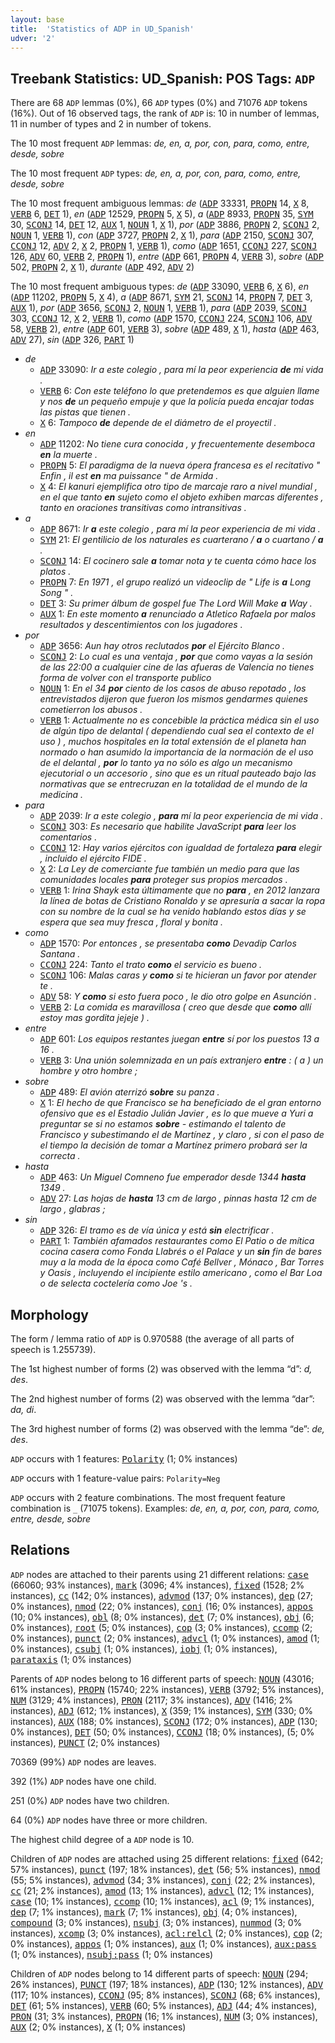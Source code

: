 ```yaml
---
layout: base
title:  'Statistics of ADP in UD_Spanish'
udver: '2'
---
```


## Treebank Statistics: UD_Spanish: POS Tags: `ADP`

There are 68 `ADP` lemmas (0%), 66 `ADP` types (0%) and 71076 `ADP` tokens (16%).
Out of 16 observed tags, the rank of `ADP` is: 10 in number of lemmas, 11 in number of types and 2 in number of tokens.

The 10 most frequent `ADP` lemmas: <em>de, en, a, por, con, para, como, entre, desde, sobre</em>

The 10 most frequent `ADP` types:  <em>de, en, a, por, con, para, como, entre, desde, sobre</em>

The 10 most frequent ambiguous lemmas: <em>de</em> (<tt><a href="es-pos-ADP.html">ADP</a></tt> 33331, <tt><a href="es-pos-PROPN.html">PROPN</a></tt> 14, <tt><a href="es-pos-X.html">X</a></tt> 8, <tt><a href="es-pos-VERB.html">VERB</a></tt> 6, <tt><a href="es-pos-DET.html">DET</a></tt> 1), <em>en</em> (<tt><a href="es-pos-ADP.html">ADP</a></tt> 12529, <tt><a href="es-pos-PROPN.html">PROPN</a></tt> 5, <tt><a href="es-pos-X.html">X</a></tt> 5), <em>a</em> (<tt><a href="es-pos-ADP.html">ADP</a></tt> 8933, <tt><a href="es-pos-PROPN.html">PROPN</a></tt> 35, <tt><a href="es-pos-SYM.html">SYM</a></tt> 30, <tt><a href="es-pos-SCONJ.html">SCONJ</a></tt> 14, <tt><a href="es-pos-DET.html">DET</a></tt> 12, <tt><a href="es-pos-AUX.html">AUX</a></tt> 1, <tt><a href="es-pos-NOUN.html">NOUN</a></tt> 1, <tt><a href="es-pos-X.html">X</a></tt> 1), <em>por</em> (<tt><a href="es-pos-ADP.html">ADP</a></tt> 3886, <tt><a href="es-pos-PROPN.html">PROPN</a></tt> 2, <tt><a href="es-pos-SCONJ.html">SCONJ</a></tt> 2, <tt><a href="es-pos-NOUN.html">NOUN</a></tt> 1, <tt><a href="es-pos-VERB.html">VERB</a></tt> 1), <em>con</em> (<tt><a href="es-pos-ADP.html">ADP</a></tt> 3727, <tt><a href="es-pos-PROPN.html">PROPN</a></tt> 2, <tt><a href="es-pos-X.html">X</a></tt> 1), <em>para</em> (<tt><a href="es-pos-ADP.html">ADP</a></tt> 2150, <tt><a href="es-pos-SCONJ.html">SCONJ</a></tt> 307, <tt><a href="es-pos-CCONJ.html">CCONJ</a></tt> 12, <tt><a href="es-pos-ADV.html">ADV</a></tt> 2, <tt><a href="es-pos-X.html">X</a></tt> 2, <tt><a href="es-pos-PROPN.html">PROPN</a></tt> 1, <tt><a href="es-pos-VERB.html">VERB</a></tt> 1), <em>como</em> (<tt><a href="es-pos-ADP.html">ADP</a></tt> 1651, <tt><a href="es-pos-CCONJ.html">CCONJ</a></tt> 227, <tt><a href="es-pos-SCONJ.html">SCONJ</a></tt> 126, <tt><a href="es-pos-ADV.html">ADV</a></tt> 60, <tt><a href="es-pos-VERB.html">VERB</a></tt> 2, <tt><a href="es-pos-PROPN.html">PROPN</a></tt> 1), <em>entre</em> (<tt><a href="es-pos-ADP.html">ADP</a></tt> 661, <tt><a href="es-pos-PROPN.html">PROPN</a></tt> 4, <tt><a href="es-pos-VERB.html">VERB</a></tt> 3), <em>sobre</em> (<tt><a href="es-pos-ADP.html">ADP</a></tt> 502, <tt><a href="es-pos-PROPN.html">PROPN</a></tt> 2, <tt><a href="es-pos-X.html">X</a></tt> 1), <em>durante</em> (<tt><a href="es-pos-ADP.html">ADP</a></tt> 492, <tt><a href="es-pos-ADV.html">ADV</a></tt> 2)

The 10 most frequent ambiguous types:  <em>de</em> (<tt><a href="es-pos-ADP.html">ADP</a></tt> 33090, <tt><a href="es-pos-VERB.html">VERB</a></tt> 6, <tt><a href="es-pos-X.html">X</a></tt> 6), <em>en</em> (<tt><a href="es-pos-ADP.html">ADP</a></tt> 11202, <tt><a href="es-pos-PROPN.html">PROPN</a></tt> 5, <tt><a href="es-pos-X.html">X</a></tt> 4), <em>a</em> (<tt><a href="es-pos-ADP.html">ADP</a></tt> 8671, <tt><a href="es-pos-SYM.html">SYM</a></tt> 21, <tt><a href="es-pos-SCONJ.html">SCONJ</a></tt> 14, <tt><a href="es-pos-PROPN.html">PROPN</a></tt> 7, <tt><a href="es-pos-DET.html">DET</a></tt> 3, <tt><a href="es-pos-AUX.html">AUX</a></tt> 1), <em>por</em> (<tt><a href="es-pos-ADP.html">ADP</a></tt> 3656, <tt><a href="es-pos-SCONJ.html">SCONJ</a></tt> 2, <tt><a href="es-pos-NOUN.html">NOUN</a></tt> 1, <tt><a href="es-pos-VERB.html">VERB</a></tt> 1), <em>para</em> (<tt><a href="es-pos-ADP.html">ADP</a></tt> 2039, <tt><a href="es-pos-SCONJ.html">SCONJ</a></tt> 303, <tt><a href="es-pos-CCONJ.html">CCONJ</a></tt> 12, <tt><a href="es-pos-X.html">X</a></tt> 2, <tt><a href="es-pos-VERB.html">VERB</a></tt> 1), <em>como</em> (<tt><a href="es-pos-ADP.html">ADP</a></tt> 1570, <tt><a href="es-pos-CCONJ.html">CCONJ</a></tt> 224, <tt><a href="es-pos-SCONJ.html">SCONJ</a></tt> 106, <tt><a href="es-pos-ADV.html">ADV</a></tt> 58, <tt><a href="es-pos-VERB.html">VERB</a></tt> 2), <em>entre</em> (<tt><a href="es-pos-ADP.html">ADP</a></tt> 601, <tt><a href="es-pos-VERB.html">VERB</a></tt> 3), <em>sobre</em> (<tt><a href="es-pos-ADP.html">ADP</a></tt> 489, <tt><a href="es-pos-X.html">X</a></tt> 1), <em>hasta</em> (<tt><a href="es-pos-ADP.html">ADP</a></tt> 463, <tt><a href="es-pos-ADV.html">ADV</a></tt> 27), <em>sin</em> (<tt><a href="es-pos-ADP.html">ADP</a></tt> 326, <tt><a href="es-pos-PART.html">PART</a></tt> 1)


* <em>de</em>
  * <tt><a href="es-pos-ADP.html">ADP</a></tt> 33090: <em>Ir a este colegio , para mí la peor experiencia <b>de</b> mi vida .</em>
  * <tt><a href="es-pos-VERB.html">VERB</a></tt> 6: <em>Con este teléfono lo que pretendemos es que alguien llame y nos <b>de</b> un pequeño empuje y que la policía pueda encajar todas las pistas que tienen .</em>
  * <tt><a href="es-pos-X.html">X</a></tt> 6: <em>Tampoco <b>de</b> depende de el diámetro de el proyectil .</em>
* <em>en</em>
  * <tt><a href="es-pos-ADP.html">ADP</a></tt> 11202: <em>No tiene cura conocida , y frecuentemente desemboca <b>en</b> la muerte .</em>
  * <tt><a href="es-pos-PROPN.html">PROPN</a></tt> 5: <em>El paradigma de la nueva ópera francesa es el recitativo " Enfin , il est <b>en</b> ma puissance " de Armida .</em>
  * <tt><a href="es-pos-X.html">X</a></tt> 4: <em>El kanuri ejemplifica otro tipo de marcaje raro a nivel mundial , en el que tanto <b>en</b> sujeto como el objeto exhiben marcas diferentes , tanto en oraciones transitivas como intransitivas .</em>
* <em>a</em>
  * <tt><a href="es-pos-ADP.html">ADP</a></tt> 8671: <em>Ir <b>a</b> este colegio , para mí la peor experiencia de mi vida .</em>
  * <tt><a href="es-pos-SYM.html">SYM</a></tt> 21: <em>El gentilicio de los naturales es cuarterano / <b>a</b> o cuartano / <b>a</b> .</em>
  * <tt><a href="es-pos-SCONJ.html">SCONJ</a></tt> 14: <em>El cocinero sale <b>a</b> tomar nota y te cuenta cómo hace los platos .</em>
  * <tt><a href="es-pos-PROPN.html">PROPN</a></tt> 7: <em>En 1971 , el grupo realizó un videoclip de " Life is <b>a</b> Long Song " .</em>
  * <tt><a href="es-pos-DET.html">DET</a></tt> 3: <em>Su primer álbum de gospel fue The Lord Will Make <b>a</b> Way .</em>
  * <tt><a href="es-pos-AUX.html">AUX</a></tt> 1: <em>En este momento <b>a</b> renunciado a Atletico Rafaela por malos resultados y descentimientos con los jugadores .</em>
* <em>por</em>
  * <tt><a href="es-pos-ADP.html">ADP</a></tt> 3656: <em>Aun hay otros reclutados <b>por</b> el Ejército Blanco .</em>
  * <tt><a href="es-pos-SCONJ.html">SCONJ</a></tt> 2: <em>Lo cual es una ventaja , <b>por</b> que como vayas a la sesión de las 22:00 a cualquier cine de las afueras de Valencia no tienes forma de volver con el transporte publico</em>
  * <tt><a href="es-pos-NOUN.html">NOUN</a></tt> 1: <em>En el 34 <b>por</b> ciento de los casos de abuso repotado , los entrevistados dijeron que fueron los mismos gendarmes quienes cometierron los abusos .</em>
  * <tt><a href="es-pos-VERB.html">VERB</a></tt> 1: <em>Actualmente no es concebible la práctica médica sin el uso de algún tipo de delantal ( dependiendo cual sea el contexto de el uso ) , muchos hospitales en la total extensión de el planeta han normado o han asumido la importancia de la normación de el uso de el delantal , <b>por</b> lo tanto ya no sólo es algo un mecanismo ejecutorial o un accesorio , sino que es un ritual pauteado bajo las normativas que se entrecruzan en la totalidad de el mundo de la medicina .</em>
* <em>para</em>
  * <tt><a href="es-pos-ADP.html">ADP</a></tt> 2039: <em>Ir a este colegio , <b>para</b> mí la peor experiencia de mi vida .</em>
  * <tt><a href="es-pos-SCONJ.html">SCONJ</a></tt> 303: <em>Es necesario que habilite JavaScript <b>para</b> leer los comentarios .</em>
  * <tt><a href="es-pos-CCONJ.html">CCONJ</a></tt> 12: <em>Hay varios ejércitos con igualdad de fortaleza <b>para</b> elegir , incluido el ejército FIDE .</em>
  * <tt><a href="es-pos-X.html">X</a></tt> 2: <em>La Ley de comerciante fue también un medio para que las comunidades locales <b>para</b> proteger sus propios mercados .</em>
  * <tt><a href="es-pos-VERB.html">VERB</a></tt> 1: <em>Irina Shayk esta últimamente que no <b>para</b> , en 2012 lanzara la línea de botas de Cristiano Ronaldo y se apresuría a sacar la ropa con su nombre de la cual se ha venido hablando estos días y se espera que sea muy fresca , floral y bonita .</em>
* <em>como</em>
  * <tt><a href="es-pos-ADP.html">ADP</a></tt> 1570: <em>Por entonces , se presentaba <b>como</b> Devadip Carlos Santana .</em>
  * <tt><a href="es-pos-CCONJ.html">CCONJ</a></tt> 224: <em>Tanto el trato <b>como</b> el servicio es bueno .</em>
  * <tt><a href="es-pos-SCONJ.html">SCONJ</a></tt> 106: <em>Malas caras y <b>como</b> si te hicieran un favor por atender te .</em>
  * <tt><a href="es-pos-ADV.html">ADV</a></tt> 58: <em>Y <b>como</b> si esto fuera poco , le dio otro golpe en Asunción .</em>
  * <tt><a href="es-pos-VERB.html">VERB</a></tt> 2: <em>La comida es maravillosa ( creo que desde que <b>como</b> allí estoy mas gordita jejeje ) .</em>
* <em>entre</em>
  * <tt><a href="es-pos-ADP.html">ADP</a></tt> 601: <em>Los equipos restantes juegan <b>entre</b> sí por los puestos 13 a 16 .</em>
  * <tt><a href="es-pos-VERB.html">VERB</a></tt> 3: <em>Una unión solemnizada en un país extranjero <b>entre</b> : ( a ) un hombre y otro hombre ;</em>
* <em>sobre</em>
  * <tt><a href="es-pos-ADP.html">ADP</a></tt> 489: <em>El avión aterrizó <b>sobre</b> su panza .</em>
  * <tt><a href="es-pos-X.html">X</a></tt> 1: <em>El hecho de que Francisco se ha beneficiado de el gran entorno ofensivo que es el Estadio Julián Javier , es lo que mueve a Yuri a preguntar se si no estamos <b>sobre</b> - estimando el talento de Francisco y subestimando el de Martínez , y claro , si con el paso de el tiempo la decisión de tomar a Martínez primero probará ser la correcta .</em>
* <em>hasta</em>
  * <tt><a href="es-pos-ADP.html">ADP</a></tt> 463: <em>Un Miguel Comneno fue emperador desde 1344 <b>hasta</b> 1349 .</em>
  * <tt><a href="es-pos-ADV.html">ADV</a></tt> 27: <em>Las hojas de <b>hasta</b> 13 cm de largo , pinnas hasta 12 cm de largo , glabras ;</em>
* <em>sin</em>
  * <tt><a href="es-pos-ADP.html">ADP</a></tt> 326: <em>El tramo es de vía única y está <b>sin</b> electrificar .</em>
  * <tt><a href="es-pos-PART.html">PART</a></tt> 1: <em>También afamados restaurantes como El Patio o de mítica cocina casera como Fonda Llabrés o el Palace y un <b>sin</b> fin de bares muy a la moda de la época como Café Bellver , Mónaco , Bar Torres y Oasis , incluyendo el incipiente estilo americano , como el Bar Loa o de selecta coctelería como Joe 's .</em>

## Morphology

The form / lemma ratio of `ADP` is 0.970588 (the average of all parts of speech is 1.255739).

The 1st highest number of forms (2) was observed with the lemma “d”: <em>d, des</em>.

The 2nd highest number of forms (2) was observed with the lemma “dar”: <em>da, di</em>.

The 3rd highest number of forms (2) was observed with the lemma “de”: <em>de, des</em>.

`ADP` occurs with 1 features: <tt><a href="es-feat-Polarity.html">Polarity</a></tt> (1; 0% instances)

`ADP` occurs with 1 feature-value pairs: `Polarity=Neg`

`ADP` occurs with 2 feature combinations.
The most frequent feature combination is `_` (71075 tokens).
Examples: <em>de, en, a, por, con, para, como, entre, desde, sobre</em>


## Relations

`ADP` nodes are attached to their parents using 21 different relations: <tt><a href="es-dep-case.html">case</a></tt> (66060; 93% instances), <tt><a href="es-dep-mark.html">mark</a></tt> (3096; 4% instances), <tt><a href="es-dep-fixed.html">fixed</a></tt> (1528; 2% instances), <tt><a href="es-dep-cc.html">cc</a></tt> (142; 0% instances), <tt><a href="es-dep-advmod.html">advmod</a></tt> (137; 0% instances), <tt><a href="es-dep-dep.html">dep</a></tt> (27; 0% instances), <tt><a href="es-dep-nmod.html">nmod</a></tt> (22; 0% instances), <tt><a href="es-dep-conj.html">conj</a></tt> (16; 0% instances), <tt><a href="es-dep-appos.html">appos</a></tt> (10; 0% instances), <tt><a href="es-dep-obl.html">obl</a></tt> (8; 0% instances), <tt><a href="es-dep-det.html">det</a></tt> (7; 0% instances), <tt><a href="es-dep-obj.html">obj</a></tt> (6; 0% instances), <tt><a href="es-dep-root.html">root</a></tt> (5; 0% instances), <tt><a href="es-dep-cop.html">cop</a></tt> (3; 0% instances), <tt><a href="es-dep-ccomp.html">ccomp</a></tt> (2; 0% instances), <tt><a href="es-dep-punct.html">punct</a></tt> (2; 0% instances), <tt><a href="es-dep-advcl.html">advcl</a></tt> (1; 0% instances), <tt><a href="es-dep-amod.html">amod</a></tt> (1; 0% instances), <tt><a href="es-dep-csubj.html">csubj</a></tt> (1; 0% instances), <tt><a href="es-dep-iobj.html">iobj</a></tt> (1; 0% instances), <tt><a href="es-dep-parataxis.html">parataxis</a></tt> (1; 0% instances)

Parents of `ADP` nodes belong to 16 different parts of speech: <tt><a href="es-pos-NOUN.html">NOUN</a></tt> (43016; 61% instances), <tt><a href="es-pos-PROPN.html">PROPN</a></tt> (15740; 22% instances), <tt><a href="es-pos-VERB.html">VERB</a></tt> (3792; 5% instances), <tt><a href="es-pos-NUM.html">NUM</a></tt> (3129; 4% instances), <tt><a href="es-pos-PRON.html">PRON</a></tt> (2117; 3% instances), <tt><a href="es-pos-ADV.html">ADV</a></tt> (1416; 2% instances), <tt><a href="es-pos-ADJ.html">ADJ</a></tt> (612; 1% instances), <tt><a href="es-pos-X.html">X</a></tt> (359; 1% instances), <tt><a href="es-pos-SYM.html">SYM</a></tt> (330; 0% instances), <tt><a href="es-pos-AUX.html">AUX</a></tt> (188; 0% instances), <tt><a href="es-pos-SCONJ.html">SCONJ</a></tt> (172; 0% instances), <tt><a href="es-pos-ADP.html">ADP</a></tt> (130; 0% instances), <tt><a href="es-pos-DET.html">DET</a></tt> (50; 0% instances), <tt><a href="es-pos-CCONJ.html">CCONJ</a></tt> (18; 0% instances),  (5; 0% instances), <tt><a href="es-pos-PUNCT.html">PUNCT</a></tt> (2; 0% instances)

70369 (99%) `ADP` nodes are leaves.

392 (1%) `ADP` nodes have one child.

251 (0%) `ADP` nodes have two children.

64 (0%) `ADP` nodes have three or more children.

The highest child degree of a `ADP` node is 10.

Children of `ADP` nodes are attached using 25 different relations: <tt><a href="es-dep-fixed.html">fixed</a></tt> (642; 57% instances), <tt><a href="es-dep-punct.html">punct</a></tt> (197; 18% instances), <tt><a href="es-dep-det.html">det</a></tt> (56; 5% instances), <tt><a href="es-dep-nmod.html">nmod</a></tt> (55; 5% instances), <tt><a href="es-dep-advmod.html">advmod</a></tt> (34; 3% instances), <tt><a href="es-dep-conj.html">conj</a></tt> (22; 2% instances), <tt><a href="es-dep-cc.html">cc</a></tt> (21; 2% instances), <tt><a href="es-dep-amod.html">amod</a></tt> (13; 1% instances), <tt><a href="es-dep-advcl.html">advcl</a></tt> (12; 1% instances), <tt><a href="es-dep-case.html">case</a></tt> (10; 1% instances), <tt><a href="es-dep-ccomp.html">ccomp</a></tt> (10; 1% instances), <tt><a href="es-dep-acl.html">acl</a></tt> (9; 1% instances), <tt><a href="es-dep-dep.html">dep</a></tt> (7; 1% instances), <tt><a href="es-dep-mark.html">mark</a></tt> (7; 1% instances), <tt><a href="es-dep-obj.html">obj</a></tt> (4; 0% instances), <tt><a href="es-dep-compound.html">compound</a></tt> (3; 0% instances), <tt><a href="es-dep-nsubj.html">nsubj</a></tt> (3; 0% instances), <tt><a href="es-dep-nummod.html">nummod</a></tt> (3; 0% instances), <tt><a href="es-dep-xcomp.html">xcomp</a></tt> (3; 0% instances), <tt><a href="es-dep-acl-relcl.html">acl:relcl</a></tt> (2; 0% instances), <tt><a href="es-dep-cop.html">cop</a></tt> (2; 0% instances), <tt><a href="es-dep-appos.html">appos</a></tt> (1; 0% instances), <tt><a href="es-dep-aux.html">aux</a></tt> (1; 0% instances), <tt><a href="es-dep-aux-pass.html">aux:pass</a></tt> (1; 0% instances), <tt><a href="es-dep-nsubj-pass.html">nsubj:pass</a></tt> (1; 0% instances)

Children of `ADP` nodes belong to 14 different parts of speech: <tt><a href="es-pos-NOUN.html">NOUN</a></tt> (294; 26% instances), <tt><a href="es-pos-PUNCT.html">PUNCT</a></tt> (197; 18% instances), <tt><a href="es-pos-ADP.html">ADP</a></tt> (130; 12% instances), <tt><a href="es-pos-ADV.html">ADV</a></tt> (117; 10% instances), <tt><a href="es-pos-CCONJ.html">CCONJ</a></tt> (95; 8% instances), <tt><a href="es-pos-SCONJ.html">SCONJ</a></tt> (68; 6% instances), <tt><a href="es-pos-DET.html">DET</a></tt> (61; 5% instances), <tt><a href="es-pos-VERB.html">VERB</a></tt> (60; 5% instances), <tt><a href="es-pos-ADJ.html">ADJ</a></tt> (44; 4% instances), <tt><a href="es-pos-PRON.html">PRON</a></tt> (31; 3% instances), <tt><a href="es-pos-PROPN.html">PROPN</a></tt> (16; 1% instances), <tt><a href="es-pos-NUM.html">NUM</a></tt> (3; 0% instances), <tt><a href="es-pos-AUX.html">AUX</a></tt> (2; 0% instances), <tt><a href="es-pos-X.html">X</a></tt> (1; 0% instances)

